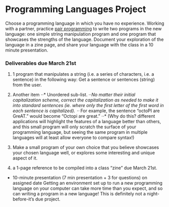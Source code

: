 # Programming Languages Project
Choose a programming language in which you have no experience. Working with a partner, practice [pair programming](https://en.wikipedia.org/wiki/Pair_programming) to write two programs in the new language: one simple string manipulation program and one program that showcases the strengths of the language. Document your exploration of the language in a zine page, and share your language with the class in a 10 minute presentation. 

### Deliverables due March 21st
1.  1 program that manipulates a string (i.e. a series of characters, i.e. a sentence) in the following way:
Get a sentence or sentences (string) from the user. 
2. Another item
⋅⋅* Unordered sub-list. 
  ⋅⋅*No matter their initial capitalization scheme, correct the capitalization as needed to make it into standard sentences (ie. where only the first letter of the first word in each sentence is capitalized). 
  ⋅⋅* For example, the sentence “octoPI are GreAT.” would become “Octopi are great.” 
  ⋅⋅* (Why do this?  different applications will highlight the features of a language better than others, and this small program will only scratch the surface of your programming language, but seeing the same program in multiple languages will at least allow everyone to compare syntax!)

2. Make a small program of your own choice that you believe showcases your chosen language well, or explores some interesting and unique aspect of it.

3. a 1-page reference to be compiled into a class “zine” due March 21st.


* 10-minute presentation (7 min presentation + 3 for questions) on assigned date
Getting an environment set up to run a new programming language on your computer can take more time than you expect, and so can writing a program in a new language! This is definitely not a night-before-it’s due project.
